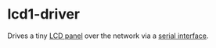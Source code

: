 # lcd1-driver


Drives a tiny [LCD panel](https://github.com/andreyk0/Arduino/tree/master/leonardo-serial-lcd) over the network via a [serial interface](https://github.com/andreyk0/Arduino/tree/master/esp8266-telnet-serial-lcd).
